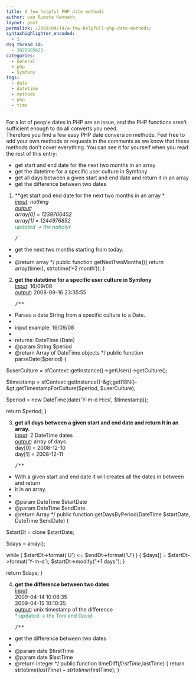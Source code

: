 ```yaml
---
title: A few helpful PHP date methods
author: van Rumste Kenneth
layout: post
permalink: /2009/04/14/a-few-helpfull-php-date-methods/
syntaxhighlighter_encoded:
  - 1
dsq_thread_id:
  - 3828085625
categories:
  - General
  - php
  - Symfony
tags:
  - date
  - datetime
  - methods
  - php
  - time
---
```

For a lot of people dates in PHP are an issue, and the PHP functions aren&#8217;t sufficient enough to do all converts you need.  
Therefore you find a few easy PHP date conversion methods. Feel free to add your own methods or requests in the comments as we know that these methods don&#8217;t cover everything. You can see it for yourself when you read the rest of this entry:

  * get start and end date for the next two months in an array
  * get the datetime for a specific user culture in Symfony
  * get all days between a given start and end date and return it in an array
  * get the difference between two dates

<!--more-->

  1. **get start and end date for the next two months in an array **<span style="text-decoration: underline;"><br /> input</span>: nothing  
    <span style="text-decoration: underline;">output</span>:  
    array[0] = 1239706452  
    array[1] = 1244976852  
    <span style="color: #339966;">*updated -> thx naholyr</span> <pre class="brush: php; title: ; notranslate" title="">/**
 * get the next two months starting from today.
 *
 * @return array
 */
 public function getNextTwoMonths(){
 return array(time(), strtotime(’+2 month’));
 }
</pre>

  2. **get the datetime for a specific user culture in Symfony**<span style="text-decoration: underline;"><br /> input</span>: 16/09/08 <span style="text-decoration: underline;"><br /> output</span>: 2008-09-16 23:35:55 <pre class="brush: php; title: ; notranslate" title="">/**
 * Parses a date String from a specific culture to a Date.
 *
 * input example: 16/09/08
 *
 * returns: DateTime (Date)
 * @param String $period
 * @return Array of DateTime objects
 */
 public function parseDate($period) {

 $userCulture =  sfContext::getInstance()-&gt;getUser()-&gt;getCulture();

 $timestamp = sfContext::getInstance()-&gt;getI18N()-&gt;getTimestampForCulture($period, $userCulture);

 $period = new DateTime(date('Y-m-d H:i:s', $timestamp));

 return $period;
 }
</pre>

  3. **get all days between a given start and end date and return it in an array.**<span style="text-decoration: underline;"><br /> input</span>: 2 DateTime dates<span style="text-decoration: underline;"><br /> output</span>: array of days  
    day[0] = 2008-12-10  
    day[1] = 2008-12-11 <pre class="brush: php; title: ; notranslate" title="">/**
 * With a given start and end date it will creates all the dates in between and return
 * it in an array.
 *
 * @param DateTime $startDate
 * @param DateTime $endDate
 * @return Array
 */
 public function getDaysByPeriod(DateTime $startDate, DateTime $endDate) {

 $startDt = clone $startDate;

 $days = array();

 while ( $startDt-&gt;format('U') &lt;= $endDt-&gt;format('U') ) {
 $days[] = $startDt-&gt;format('Y-m-d');
 $startDt-&gt;modify("+1 days");
 }

 return $days;
 }
</pre>

  4. **get the difference between two dates**<span style="text-decoration: underline;"><br /> input</span>: <span style="text-decoration: underline;"><br /> </span>2009-04-14 10:08:35  
    2009-04-15 10:10:35  
    <span style="text-decoration: underline;"> output</span>: unix timestamp of the difference  
    <span style="color: #339966;">* updated -> thx Toni and David</span> <pre class="brush: php; title: ; notranslate" title="">/**
 * get the difference between two dates
 *
 * @param date $firstTime
 * @param date $lastTime
 * @return integer
 */
public function timeDiff($firstTime,$lastTime)
{
 return strtotime($lastTime) - strtotime($firstTime);
}
</pre>